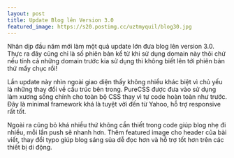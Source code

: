 ```yaml
---
layout: post
title: Update Blog lên Version 3.0
featured_image: https://s20.postimg.cc/uztmyquil/blog30.jpg
---
```


Nhân dịp đầu năm mới làm một quả update lớn đưa blog lên version 3.0. Thực ra đây cũng chỉ là số phiên bản kể từ khi sử dụng domain này thôi chứ nếu tính cả những domain trước kia sử dụng thì không biết lên tới phiên bản thứ mấy chục rồi!

Lần update này nhìn ngoài giao diện thấy không nhiều khác biệt vì chủ yếu là những thay đổi về cấu trúc bên trong. PureCSS được đưa vào sử dụng làm xương sống chính cho toàn bộ CSS thay vì tự code hoàn toàn như trước. Đây là minimal framework khá là tuyệt vời đến từ Yahoo, hỗ trợ responsive rất tốt.

Ngoài ra cũng bỏ khá nhiều thứ không cần thiết trong code giúp blog nhẹ đi nhiều, mỗi lần push sẽ nhanh hơn. Thêm featured image cho header của bài viết, thay đổi typo giúp blog sáng sủa dễ đọc hơn và hỗ trợ tốt hơn trên các thiết bị di động.
